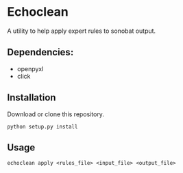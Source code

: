 # Echoclean

A utility to help apply expert rules to sonobat output.


## Dependencies:

* openpyxl
* click


## Installation

Download or clone this repository.

```python setup.py install```



## Usage

```echoclean apply <rules_file> <input_file> <output_file>```



